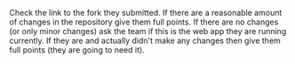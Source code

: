 Check the link to the fork they submitted.  If there are a reasonable amount of changes in the repository give them full points.  If there are no changes (or only minor changes) ask the team if this is the web app they are running currently.  If they are and actually didn't make any changes then give them full points (they are going to need it).